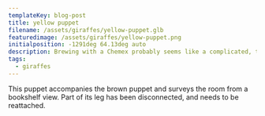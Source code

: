 ```yaml
---
templateKey: blog-post
title: yellow puppet
filename: /assets/giraffes/yellow-puppet.glb
featuredimage: /assets/giraffes/yellow-puppet.png
initialposition: -1291deg 64.13deg auto
description: Brewing with a Chemex probably seems like a complicated, time-consuming ordeal, but once you get used to the process, it becomes a soothing ritual that's worth the effort every time.
tags:
  - giraffes
---
```

This puppet accompanies the brown puppet and surveys the room from a bookshelf view. Part of its leg has been disconnected, and needs to be reattached.
